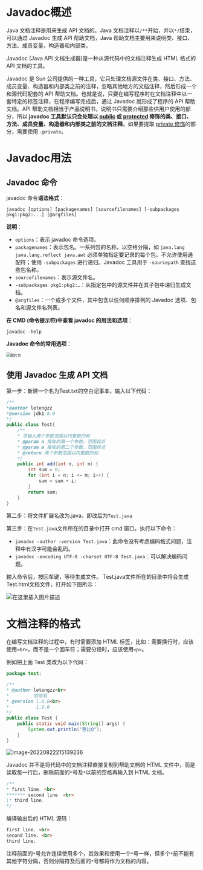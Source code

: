 # Javadoc概述

Java 文档注释是用来生成 API 文档的。Java 文档注释以`/**`开始，并以`*/`结束，可以通过 Javadoc 生成 API 帮助文档，Java 帮助文档主要用来说明类、接口、方法、成员变量、构造器和内部类。

Javadoc (Java API 文档生成器)是一种从源代码中的文档注释生成 HTML 格式的 API 文档的工具。

Javadoc 是 Sun 公司提供的一种工具，它只处理文档源文件在类、接口、方法、成员变量、构造器和内部类之前的注释，忽略其他地方的文档注释，然后形成一个和源代码配套的 API 帮助文档。也就是说，只要在编写程序时在文档注释中以一套特定的标签注释，在程序编写完成后，通过 Javadoc 就形成了程序的 API 帮助文档。API 帮助文档相当于产品说明书，说明书只需要介绍那些供用户使用的部分，所以 **javadoc 工具默认只会处理以 [public](../../../Advanced/Object_Oriented/Keyword/Access_Modifier/public.md) 或 [protected](../../../Advanced/Object_Oriented/Keyword/Access_Modifier/protected.md) 修饰的类、接口、方法、成员变量、构造器和内部类之前的文档注释**。如果要提取 [private 修饰](../../../Advanced/Object_Oriented/Keyword/Access_Modifier/private.md)的部分，需要使用 `-private`。


# Javadoc用法

## Javadoc 命令

javadoc 命令**语法格式**：

```shell
javadoc [options] [packagenames] [sourcefilenames] [-subpackages pkg1:pkg2:...] [@argfiles]
```

**说明**：

- `options`：表示 javadoc 命令选项。
- `packagenames`：表示包名。一系列包的名称，以空格分隔，如 `java.lang java.lang.reflect java.awt` 必须单独指定要记录的每个包。不允许使用通配符；使用 `-subpackages` 进行递归。Javadoc 工具用于 `-sourcepath` 查找这些包名称。
- `sourcefilenames`：表示源文件名。
- `-subpackages pkg1:pkg2:…`：从指定包中的源文件并在其子包中递归生成文档。
- `@argfiles`：一个或多个文件，其中包含以任何顺序排列的 Javadoc 选项、包名和源文件名列表。

**在 CMD (命令提示符)中查看 javadoc 的用法和选项**：

```shell
javadoc -help
```

**Javadoc 命令的常用选项**：

<img src="https://cdn.jsdelivr.net/gh/letengzz/Two-C@main/img/Java/202208222154501.png" alt="图片10" style="zoom:67%;" />

## 使用 Javadoc 生成 API 文档

第一步：新建一个名为Test.txt的空白记事本，输入以下代码：

```java
/**
*@author letengzz
*@version jdk1.8.0
*/
public class Test{    
    /**     
    * 求输入两个参数范围以内整数的和     
    * @param n 接收的第一个参数，范围起点     
    * @param m 接收的第二个参数，范围终点     
    * @return 两个参数范围以内整数的和     
    */    
    public int add(int n, int m) {        
        int sum = 0;        
        for (int i = n; i <= m; i++) {            
            sum = sum + i;        
        }        
        return sum;    
    }
} 
```

第二步：将文件扩展名改为.java，即改后为`Test.java`

第三步：在`Test.java`文件所在的目录中打开 cmd 窗口，执行以下命令：

- `javadoc -author -version Test.java`：此命令没有考虑编码格式问题，注释中有汉字可能会乱码。
- `javadoc -encoding UTF-8 -charset UTF-8 Test.java`：可以解决编码问题。

输入命令后，按回车键，等待生成文件。
Test.java文件所在的目录中将会生成Test.html文档文件，打开如下图所示：

![在这里插入图片描述](https://cdn.jsdelivr.net/gh/letengzz/Two-C@main/img/Java/202208222154559.png)

# 文档注释的格式

在编写文档注释的过程中，有时需要添加 HTML 标签，比如：需要换行时，应该使用`<br>`，而不是一个回车符；需要分段时，应该使用`<p>`。

例如把上面 Test 类改为以下代码：

```java
package test;

/**
* @author letengzz<br>
*         哈哈哈
* @version 1.8.0<br>
*          1.9.0
*/
public class Test {
    public static void main(String[] args) {
        System.out.println("芭比Q");
    }
}
```

![image-20220822215139236](https://cdn.jsdelivr.net/gh/letengzz/Two-C@main/img/Java/202208222154335.png)

Javadoc 并不是将代码中的文档注释直接复制到帮助文档的 HTML 文件中，而是读取每一行后，删除前面的`*`号及`*`以前的空格再输入到 HTML 文档。

```java
/**
* first line. <br>
******* second line. <br>
\* third line.
*/
```

编译输出后的 HTML 源码：

```html
first line. <br>
second line. <br>
third line.
```

注释前面的`*`号允许连续使用多个，其效果和使用一个`*`号一样，但多个`*`前不能有其他字符分隔，否则分隔符及后面的`*`号都将作为文档的内容。
